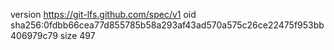 version https://git-lfs.github.com/spec/v1
oid sha256:0fdbb66cea77d855785b58a293af43ad570a575c26ce22475f953bb406979c79
size 497
